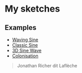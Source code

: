 # My sketches

## Examples

* [Waving Sine](https://codemehtm.github.io/sketch/p5-sketches/waving_sine/)
* [Classic Sine](https://codemehtm.github.io/sketch/p5-sketches/sine/)
* [3D Sine Wave](https://codemehtm.github.io/Animation/)
* [Colonisation](https://codemehtm.github.io/sketch/p5-sketches/randomWalk)

> Jonathan Richer dit Laflèche
